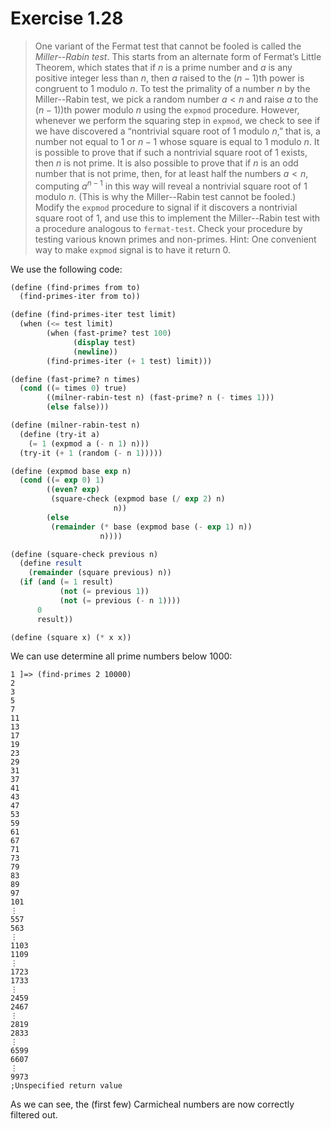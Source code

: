 # Exercise 1.28

> One variant of the Fermat test that cannot be fooled is called the _Miller--Rabin test_.
> This starts from an alternate form of Fermat’s Little Theorem, which states that if $n$ is a prime number and $a$ is any positive integer less than $n$, then $a$ raised to the $(n - 1)$th power is congruent to $1$ modulo $n$.
> To test the primality of a number $n$ by the Miller--Rabin test, we pick a random number $a < n$ and raise $a$ to the $(n - 1)$)th power modulo $n$ using the `expmod` procedure.
> However, whenever we perform the squaring step in `expmod`, we check to see if we have discovered a “nontrivial square root of $1$ modulo $n$,” that is, a number not equal to $1$ or $n - 1$ whose square is equal to $1$ modulo $n$.
> It is possible to prove that if such a nontrivial square root of $1$ exists, then $n$ is not prime.
> It is also possible to prove that if $n$ is an odd number that is not prime, then, for at least half the numbers $a < n$, computing $a^{n - 1}$ in this way will reveal a nontrivial square root of $1$ modulo $n$.
> (This is why the Miller--Rabin test cannot be fooled.)
> Modify the `expmod` procedure to signal if it discovers a nontrivial square root of $1$, and use this to implement the Miller--Rabin test with a procedure analogous to `fermat-test`.
> Check your procedure by testing various known primes and non-primes.
> Hint:
> One convenient way to make `expmod` signal is to have it return $0$.



We use the following code:
```scheme
(define (find-primes from to)
  (find-primes-iter from to))

(define (find-primes-iter test limit)
  (when (<= test limit)
        (when (fast-prime? test 100)
              (display test)
              (newline))
        (find-primes-iter (+ 1 test) limit)))

(define (fast-prime? n times)
  (cond ((= times 0) true)
        ((milner-rabin-test n) (fast-prime? n (- times 1)))
        (else false)))

(define (milner-rabin-test n)
  (define (try-it a)
    (= 1 (expmod a (- n 1) n)))
  (try-it (+ 1 (random (- n 1)))))

(define (expmod base exp n)
  (cond ((= exp 0) 1)
        ((even? exp)
         (square-check (expmod base (/ exp 2) n)
                       n))
        (else
         (remainder (* base (expmod base (- exp 1) n))
                    n))))

(define (square-check previous n)
  (define result
    (remainder (square previous) n))
  (if (and (= 1 result)
           (not (= previous 1))
           (not (= previous (- n 1))))
      0
      result))

(define (square x) (* x x))
```

We can use determine all prime numbers below $1000$:
```
1 ]=> (find-primes 2 10000)
2
3
5
7
11
13
17
19
23
29
31
37
41
43
47
53
59
61
67
71
73
79
83
89
97
101
⋮
557
563
⋮
1103
1109
⋮
1723
1733
⋮
2459
2467
⋮
2819
2833
⋮
6599
6607
⋮
9973
;Unspecified return value
```
As we can see, the (first few) Carmicheal numbers are now correctly filtered out.
